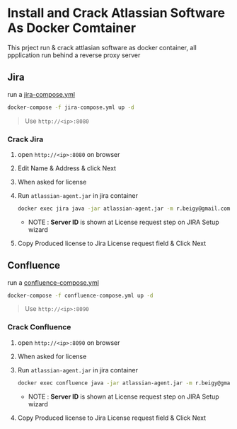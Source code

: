 # Install and Crack Atlassian Software As Docker Comtainer

This prject run & crack attlasian software as docker container, all ppplication run behind a reverse proxy server


## Jira

run a [jira-compose.yml](/jira-compose.yml)

```bash
docker-compose -f jira-compose.yml up -d
```
> Use `http://<ip>:8080`
### Crack Jira

1. open `http://<ip>:8080` on browser
2. Edit Name & Address & click Next
3. When asked for license
4. Run `atlassian-agent.jar` in jira container

    ```bash
    docker exec jira java -jar atlassian-agent.jar -m r.beigy@gmail.com -o jira -p jira -s B0F2-VAOH-QRK0-E331
    ```
   - NOTE : **Server ID** is shown at License request step on JIRA Setup wizard

4. Copy Produced license to Jira License request field & Click Next

## Confluence


run a [confluence-compose.yml](/confluence-compose.yml)

```bash
docker-compose -f confluence-compose.yml up -d
```
> Use `http://<ip>:8090`
### Crack Confluence

1. open `http://<ip>:8090` on browser
3. When asked for license
4. Run `atlassian-agent.jar` in jira container

    ```bash
    docker exec confluence java -jar atlassian-agent.jar -m r.beigy@gmail.com -o confluence -p confluence -s B0F2-VAOH-QRK0-E331
    ```
   - NOTE : **Server ID** is shown at License request step on JIRA Setup wizard

4. Copy Produced license to Jira License request field & Click Next

